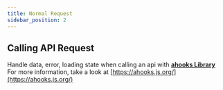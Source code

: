 ```yaml
---
title: Normal Request
sidebar_position: 2
---
```


## Calling API Request

Handle data, error, loading state when calling an api with [**ahooks Library**](https://ahooks.js.org/)
For more information, take a look at [https://ahooks.js.org/](https://ahooks.js.org/)

```SnackPlayer name=@couldy/calling-api-sample

```
